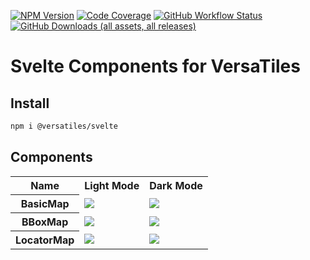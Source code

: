 [![NPM Version](https://img.shields.io/npm/v/%40versatiles%2Fsvelte)](https://www.npmjs.com/package/@versatiles/svelte)
[![Code Coverage](https://codecov.io/gh/versatiles-org/node-versatiles-svelte/branch/main/graph/badge.svg?token=DaJDN0E3Ae)](https://codecov.io/gh/versatiles-org/node-versatiles-svelte)
[![GitHub Workflow Status](https://img.shields.io/github/actions/workflow/status/versatiles-org/node-versatiles-svelte/ci.yml)](https://github.com/versatiles-org/node-versatiles-svelte/actions/workflows/ci.yml)
[![GitHub Downloads (all assets, all releases)](https://img.shields.io/github/downloads/versatiles-org/node-versatiles-svelte/total)](https://github.com/versatiles-org/node-versatiles-svelte/releases/latest)

# Svelte Components for VersaTiles

## Install

```bash
npm i @versatiles/svelte
```

## Components

<table>
	<tr>
		<th>Name</th>
		<th>Light Mode</th>
		<th>Dark Mode</th>
	</tr>
	<tr>
		<th>BasicMap</th>
		<td><img src="./screenshots/basic-map-light.png"></td>
		<td><img src="./screenshots/basic-map-dark.png"></td>
	</tr>
	<tr>
		<th>BBoxMap</th>
		<td><img src="./screenshots/bbox-map-light.png"></td>
		<td><img src="./screenshots/bbox-map-dark.png"></td>
	</tr>
	<tr>
		<th>LocatorMap</th>
		<td><img src="./screenshots/locator-map-light.png"></td>
		<td><img src="./screenshots/locator-map-dark.png"></td>
	</tr>
</table>
